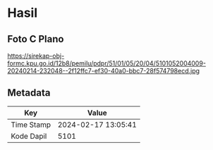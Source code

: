 # Hasil

## Foto C Plano

https://sirekap-obj-formc.kpu.go.id/12b8/pemilu/pdpr/51/01/05/20/04/5101052004009-20240214-232048--2f12ffc7-ef30-40a0-bbc7-28f574798ecd.jpg


## Metadata

| Key        | Value               |
| ---------- | ------------------- |
| Time Stamp | 2024-02-17 13:05:41 |
| Kode Dapil | 5101                |



